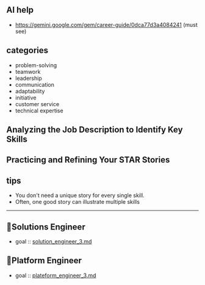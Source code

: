 ## AI help
- https://gemini.google.com/gem/career-guide/0dca77d3a4084241 (must see)

## categories
- problem-solving 
- teamwork 
- leadership 
- communication 
- adaptability 
- initiative 
- customer service 
- technical expertise

## Analyzing the Job Description to Identify Key Skills

## Practicing and Refining Your STAR Stories

## tips
- You don't need a unique story for every single skill.
- Often, one good story can illustrate multiple skills 

---
## 🔰Solutions Engineer
- goal :: [solution_engineer_3.md](../03-resume/goal/solution_engineer_3.md)

## 🔰Platform Engineer
- goal :: [plateform_engineer_3.md](../03-resume/goal/plateform_engineer_3.md)